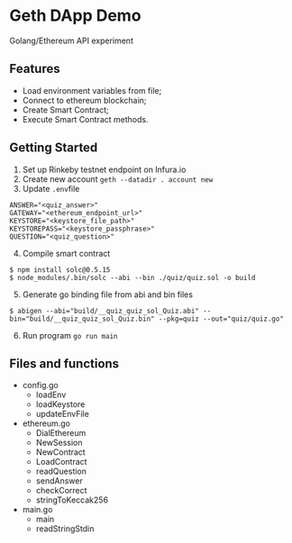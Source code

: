 # Geth DApp Demo

Golang/Ethereum API experiment

## Features

- Load environment variables from file;
- Connect to ethereum blockchain;
- Create Smart Contract;
- Execute Smart Contract methods.

## Getting Started

1. Set up Rinkeby testnet endpoint on Infura.io
2. Create new account `geth --datadir . account new`
3. Update `.env`file
```
ANSWER="<quiz_answer>"
GATEWAY="<ethereum_endpoint_url>"
KEYSTORE="<keystore_file_path>"
KEYSTOREPASS="<keystore_passphrase>"
QUESTION="<quiz_question>"
```
4. Compile smart contract
```
$ npm install solc@0.5.15
$ node_modules/.bin/solc --abi --bin ./quiz/quiz.sol -o build
```
5. Generate go binding file from abi and bin files
```
$ abigen --abi="build/__quiz_quiz_sol_Quiz.abi" --bin="build/__quiz_quiz_sol_Quiz.bin" --pkg=quiz --out="quiz/quiz.go"
```
6. Run program `go run main`

## Files and functions

- config.go
  - loadEnv
  - loadKeystore
  - updateEnvFile
- ethereum.go
  - DialEthereum
  - NewSession
  - NewContract
  - LoadContract
  - readQuestion
  - sendAnswer
  - checkCorrect
  - stringToKeccak256
- main.go
  - main
  - readStringStdin

